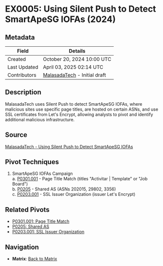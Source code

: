 # EX0005: Using Silent Push to Detect SmartApeSG IOFAs (2024)

## Metadata
| Field          | Details                                      |
|----------------|----------------------------------------------|
| Created        | October 20, 2024 10:00 UTC                  |
| Last Updated   | April 03, 2025 02:14 UTC                    |
| Contributors   | [MalasadaTech](../contributors.md#malasadatech) - Initial draft |

## Description
MalasadaTech uses Silent Push to detect SmartApeSG IOFAs, where malicious sites use specific page titles, are hosted on certain ASNs, and use SSL certificates from Let's Encrypt, allowing analysts to pivot and identify additional malicious infrastructure.

## Source
[MalasadaTech - Using Silent Push to Detect SmartApeSG IOFAs](https://malasada.tech/using-silent-push-to-detect-smartapesg-iofas/)

## Pivot Techniques
1. SmartApeSG IOFAs Campaign  
    a. [P0301.001](../pivots/P0301.001.md) - Page Title Match (titles "Activitar | Template" or "Job Board")  
    b. [P0205](../pivots/P0205.md) - Shared AS (ASNs 202015, 29802, 3356)  
    c. [P0203.001](../pivots/P0203.001.md) - SSL Issuer Organization (issuer Let's Encrypt)

## Related Pivots
- [P0301.001: Page Title Match](../pivots/P0301.001.md)
- [P0205: Shared AS](../pivots/P0205.md)
- [P0203.001: SSL Issuer Organization](../pivots/P0203.001.md)

## Navigation
- **Matrix**: [Back to Matrix](../matrix.md)